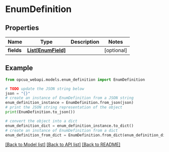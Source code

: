 # EnumDefinition


## Properties

Name | Type | Description | Notes
------------ | ------------- | ------------- | -------------
**fields** | [**List[EnumField]**](EnumField.md) |  | [optional] 

## Example

```python
from opcua_webapi.models.enum_definition import EnumDefinition

# TODO update the JSON string below
json = "{}"
# create an instance of EnumDefinition from a JSON string
enum_definition_instance = EnumDefinition.from_json(json)
# print the JSON string representation of the object
print(EnumDefinition.to_json())

# convert the object into a dict
enum_definition_dict = enum_definition_instance.to_dict()
# create an instance of EnumDefinition from a dict
enum_definition_from_dict = EnumDefinition.from_dict(enum_definition_dict)
```
[[Back to Model list]](../README.md#documentation-for-models) [[Back to API list]](../README.md#documentation-for-api-endpoints) [[Back to README]](../README.md)


